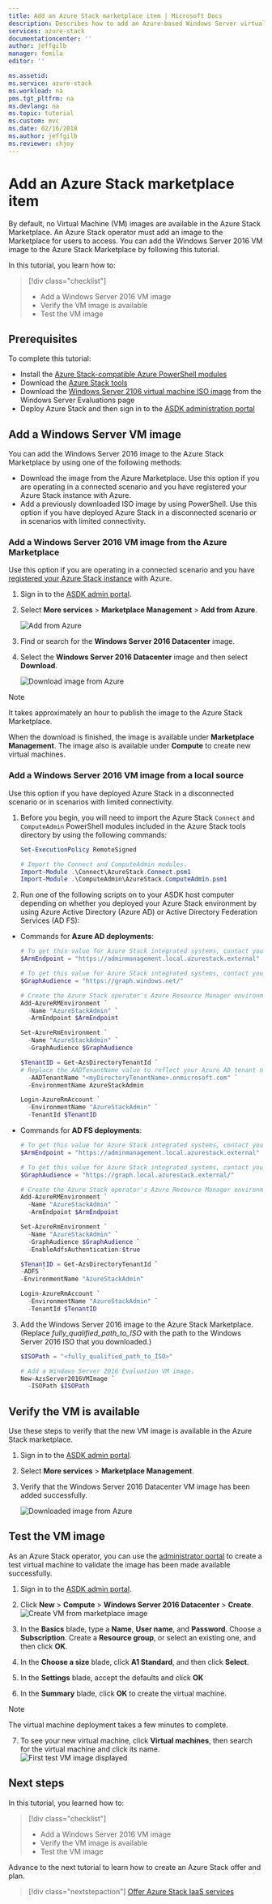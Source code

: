 ```yaml
---
title: Add an Azure Stack marketplace item | Microsoft Docs
description: Describes how to add an Azure-based Windows Server virtual machine image to the Azure Stack Marketplace.
services: azure-stack
documentationcenter: ''
author: jeffgilb
manager: femila
editor: ''

ms.assetid: 
ms.service: azure-stack
ms.workload: na
pms.tgt_pltfrm: na
ms.devlang: na
ms.topic: tutorial
ms.custom: mvc
ms.date: 02/16/2018
ms.author: jeffgilb
ms.reviewer: chjoy
---
```


# Add an Azure Stack marketplace item 

By default, no Virtual Machine (VM) images are available in the Azure Stack Marketplace. An Azure Stack operator must add an image to the Marketplace for users to access. You can add the Windows Server 2016 VM image to the Azure Stack Marketplace by following this tutorial.

In this tutorial, you learn how to:

> [!div class="checklist"]
> * Add a Windows Server 2016 VM image
> * Verify the VM image is available 
> * Test the VM image


## Prerequisites

To complete this tutorial:

- Install the [Azure Stack-compatible Azure PowerShell modules](https://docs.microsoftcom/azure/azure-stack/azure-stack-powershell-configure-quickstart)
- Download the [Azure Stack tools](https://docs.microsoft.com/azure/azure-stack/azure-stack-powershell-download)
- Download the [Windows Server 2106 virtual machine ISO image](https://www.microsoft.com/en-us/evalcenter/evaluate-windows-server-2016) from the Windows Server Evaluations page
- Deploy Azure Stack and then sign in to the [ASDK administration portal](https://adminportal.local.azurestack.external)

## Add a Windows Server VM image
You can add the Windows Server 2016 image to the Azure Stack Marketplace by using one of the following methods:
- Download the image from the Azure Marketplace. Use this option if you are operating in a connected scenario and you have registered your Azure Stack instance with Azure.
- Add a previously downloaded ISO image by using PowerShell. Use this option if you have deployed Azure Stack in a disconnected scenario or in scenarios with limited connectivity.

### Add a Windows Server 2016 VM image from the Azure Marketplace
Use this option if you are operating in a connected scenario and you have [registered your Azure Stack instance](asdk-register.md) with Azure.

1. Sign in to the [ASDK admin portal](https://adminportal.local.azurestack.external).

2. Select **More services** > **Marketplace Management** > **Add from Azure**. 

   ![Add from Azure](media/asdk-marketplace-item/azs-marketplace.png)

3. Find or search for the **Windows Server 2016 Datacenter** image.

4. Select the **Windows Server 2016 Datacenter** image and then select **Download**.

   ![Download image from Azure](media/asdk-marketplace-item/azure-marketplace-ws2016.png)


> [!NOTE]
> It takes approximately an hour to publish the image to the Azure Stack Marketplace. 

When the download is finished, the image is available under **Marketplace Management**. The image also is available under **Compute** to create new virtual machines.


### Add a Windows Server 2016 VM image from a local source
Use this option if you have deployed Azure Stack in a disconnected scenario or in scenarios with limited connectivity.

1. Before you begin, you will need to import the Azure Stack `Connect` and `ComputeAdmin` PowerShell modules included in the Azure Stack tools directory by using the following commands:

   ```powershell
   Set-ExecutionPolicy RemoteSigned

   # Import the Connect and ComputeAdmin modules.   
   Import-Module .\Connect\AzureStack.Connect.psm1
   Import-Module .\ComputeAdmin\AzureStack.ComputeAdmin.psm1

   ```

2. Run one of the following scripts on to your ASDK host computer depending on whether you deployed your Azure Stack environment by using Azure Active Directory (Azure AD) or Active Directory Federation Services (AD FS):

  - Commands for **Azure AD deployments**: 

      ```PowerShell
      # To get this value for Azure Stack integrated systems, contact your service provider.
      $ArmEndpoint = "https://adminmanagement.local.azurestack.external"

      # To get this value for Azure Stack integrated systems, contact your service provider.
      $GraphAudience = "https://graph.windows.net/"
      
      # Create the Azure Stack operator's Azure Resource Manager environment by using the following cmdlet:
      Add-AzureRMEnvironment `
        -Name "AzureStackAdmin" `
        -ArmEndpoint $ArmEndpoint

      Set-AzureRmEnvironment `
        -Name "AzureStackAdmin" `
        -GraphAudience $GraphAudience

      $TenantID = Get-AzsDirectoryTenantId `
      # Replace the AADTenantName value to reflect your Azure AD tenant name.
        -AADTenantName "<myDirectoryTenantName>.onmicrosoft.com" `
        -EnvironmentName AzureStackAdmin

      Login-AzureRmAccount `
        -EnvironmentName "AzureStackAdmin" `
        -TenantId $TenantID 
      ```

  - Commands for **AD FS deployments**:
      
      ```PowerShell
      # To get this value for Azure Stack integrated systems, contact your service provider.
      $ArmEndpoint = "https://adminmanagement.local.azurestack.external"

      # To get this value for Azure Stack integrated systems, contact your service provider.
      $GraphAudience = "https://graph.local.azurestack.external/"

      # Create the Azure Stack operator's Azure Resource Manager environment by using the following cmdlet:
      Add-AzureRMEnvironment `
        -Name "AzureStackAdmin" `
        -ArmEndpoint $ArmEndpoint

      Set-AzureRmEnvironment `
        -Name "AzureStackAdmin" `
        -GraphAudience $GraphAudience `
        -EnableAdfsAuthentication:$true

      $TenantID = Get-AzsDirectoryTenantId `
      -ADFS `
      -EnvironmentName "AzureStackAdmin" 

      Login-AzureRmAccount `
        -EnvironmentName "AzureStackAdmin" `
        -TenantId $TenantID 
      ```
   
3. Add the Windows Server 2016 image to the Azure Stack Marketplace. (Replace *fully_qualified_path_to_ISO* with the path to the Windows Server 2016 ISO that you downloaded.)

    ```PowerShell
    $ISOPath = "<fully_qualified_path_to_ISO>"

    # Add a Windows Server 2016 Evaluation VM image.
    New-AzsServer2016VMImage `
      -ISOPath $ISOPath

    ```



## Verify the VM is available
Use these steps to verify that the new VM image is available in the Azure Stack marketplace.

1. Sign in to the [ASDK admin portal](https://adminportal.local.azurestack.external).

2. Select **More services** > **Marketplace Management**. 

3. Verify that the Windows Server 2016 Datacenter VM image has been added successfully.

   ![Downloaded image from Azure](media/asdk-marketplace-item/azs-marketplace-ws2016.png)

## Test the VM image
As an Azure Stack operator, you can use the [administrator portal](https://adminportal.local.azurestack.external) to create a test virtual machine to validate the image has been made available successfully. 

1. Sign in to the [ASDK admin portal](https://adminportal.local.azurestack.external).

2. Click **New** > **Compute** > **Windows Server 2016 Datacenter** > **Create**.  
 ![Create VM from marketplace image](media/asdk-marketplace-item/new-compute.png)

3. In the **Basics** blade, type a **Name**, **User name**, and **Password**. Choose a **Subscription**. Create a **Resource group**, or select an existing one, and then click **OK**.  

4. In the **Choose a size** blade, click **A1 Standard**, and then click **Select**.  

5. In the **Settings** blade, accept the defaults and click **OK**

6. In the **Summary** blade, click **OK** to create the virtual machine.  
> [!NOTE]
> The virtual machine deployment takes a few minutes to complete.

7. To see your new virtual machine, click **Virtual machines**, then search for the virtual machine and click its name.
    ![First test VM image displayed](media/asdk-marketplace-item/first-test-vm.png)



## Next steps

In this tutorial, you learned how to:

> [!div class="checklist"]
> * Add a Windows Server 2016 VM image
> * Verify the VM image is available 
> * Test the VM image

Advance to the next tutorial to learn how to create an Azure Stack offer and plan.

> [!div class="nextstepaction"]
> [Offer Azure Stack IaaS services](asdk-offer-services.md)